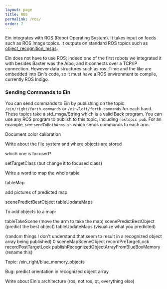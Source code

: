 ```yaml
---
layout: page
title: ROS
permalink: /ros/
order: 7
---
```


Ein integrates with ROS (Robot Operating System).  It takes input on
feeds such as ROS Image topics.  It outputs on standard ROS topics
such as
[object_recognition_msgs](http://wiki.ros.org/object_recognition_msgs).

Ein does not have to use ROS; indeed one of the first robots we
integrated it with besides Baxter was the Aibo, and it connects over a
TCP/IP connection.  However data structures such as ros::Time and the
like are embedded into Ein's code, so it must have a ROS environment
to compile, currently ROS Indigo.


### Sending Commands to Ein

You can send commands to Ein by publishing on the topic
`/ein/right/forth_commands` or `/ein/left/forth_commands` for each
hand.  These topics take a std_msgs/String which is a valid Back
program.  You can use any ROS program to publish to this topic,
including `rostopic pub`.  For an example, see `sendToBothArms.sh`
which sends commands to each arm.



Document color calibration


Write about the file system and where objects are stored

which one is focused? 

setTargetClass (but change it to focused class)

Write a word to map the whole table


tableMap

add pictures of predicted map


scenePredictBestObject tableUpdateMaps



To add objects to a map:

tableTakeScene (move the arm to take the map)
scenePredictBestObject  (predict the best object) 
tableUpdateMaps (visualize what you predicted)


(random things I don't understand that seem to result in a recognized object array being published)
0 sceneMapSceneObject
recordPreTargetLock
recordPostTargetLock
publishRecognizedObjectArrayFromBlueBoxMemory (rename this)

Topic:  /ein_right/blue_memory_objects


Bug: 
predict orientation in recognized object array


Write about Ein's architecture (ros, not ros, qt, everything else)
